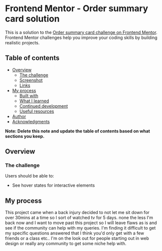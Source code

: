 # Frontend Mentor - Order summary card solution

This is a solution to the [Order summary card challenge on Frontend Mentor](https://www.frontendmentor.io/challenges/order-summary-component-QlPmajDUj). Frontend Mentor challenges help you improve your coding skills by building realistic projects.

## Table of contents

- [Overview](#overview)
  - [The challenge](#the-challenge)
  - [Screenshot](#screenshot)
  - [Links](#links)
- [My process](#my-process)
  - [Built with](#built-with)
  - [What I learned](#what-i-learned)
  - [Continued development](#continued-development)
  - [Useful resources](#useful-resources)
- [Author](#author)
- [Acknowledgments](#acknowledgments)

**Note: Delete this note and update the table of contents based on what sections you keep.**

## Overview

### The challenge

Users should be able to:

- See hover states for interactive elements




## My process
This project came when a back injury decided to not let me sit down for over 30mins at a time so I sort of watched tv for 5 days. none the less I'm back now and I want to move past this project so I will leave flaws as is and see if the community can help with my queries. I'm finding it difficult to get my specific questions answered that I think you'd only get with a few friends or a class etc.. I'm on the look out for people starting out in web design or really any community to get some niche help with.

